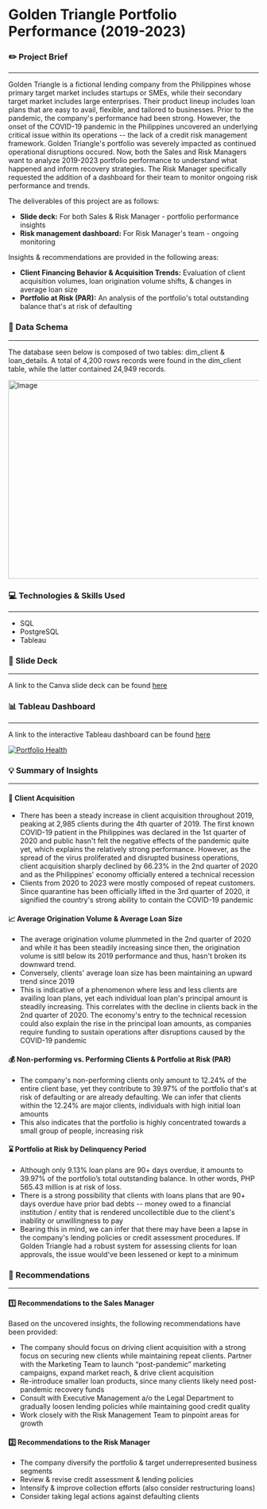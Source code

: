 # Golden Triangle Portfolio Performance (2019-2023)

### ✏️ Project Brief
---
Golden Triangle is a fictional lending company from the Philippines whose primary target market includes startups or SMEs, while their secondary target market includes large enterprises. Their product lineup includes loan plans that are easy to avail, flexible, and tailored to businesses. Prior to the pandemic, the company's performance had been strong. However, the onset of the COVID-19 pandemic in the Philippines uncovered an underlying critical issue within its operations -- the lack of a credit risk management framework. Golden Triangle's portfolio was severely impacted as continued operational disruptions occured. Now, both the Sales and Risk Managers want to analyze 2019-2023 portfolio performance to understand what happened and inform recovery strategies. The Risk Manager specifically requested the addition of a dashboard for their team to monitor ongoing risk performance and trends.

The deliverables of this project are as follows:
- **Slide deck:** For both Sales & Risk Manager - portfolio performance insights
- **Risk management dashboard:** For Risk Manager's team - ongoing monitoring

Insights & recommendations are provided in the following areas:
- **Client Financing Behavior & Acquisition Trends:** Evaluation of client acquisition volumes, loan origination volume shifts, & changes in average loan size
- **Portfolio at Risk (PAR):** An analysis of the portfolio's total outstanding balance that's at risk of defaulting

### 📂 Data Schema
---
The database seen below is composed of two tables: dim_client & loan_details. A total of 4,200 rows records were found in the dim_client table, while the latter contained 24,949 records.

<img width="600" height="400" alt="Image" src="https://github.com/user-attachments/assets/a238e8d5-4f1a-480d-83da-117cb94225ba" />

### 💻 Technologies & Skills Used
---
- SQL
- PostgreSQL
- Tableau

### 📣 Slide Deck
---
A link to the Canva slide deck can be found [here](https://www.canva.com/design/DAGzInPnv7Y/IVHace-sYd9Iw1ZkjbaVlQ/edit?utm_content=DAGzInPnv7Y&utm_campaign=designshare&utm_medium=link2&utm_source=sharebutton)

### 📊 Tableau Dashboard
---
A link to the interactive Tableau dashboard can be found [here](https://public.tableau.com/shared/C3HGMPZ4F?:display_count=n&:origin=viz_share_link)

<div class='tableauPlaceholder' id='viz1759338369314' style='position: relative'><noscript><a href='#'><img alt='Portfolio Health ' src='https:&#47;&#47;public.tableau.com&#47;static&#47;images&#47;Po&#47;PortfolioRiskManagementDashboard&#47;PortfolioHealth&#47;1_rss.png' style='border: none' /></a></noscript><object class='tableauViz'  style='display:none;'><param name='host_url' value='https%3A%2F%2Fpublic.tableau.com%2F' /> <param name='embed_code_version' value='3' /> <param name='site_root' value='' /><param name='name' value='PortfolioRiskManagementDashboard&#47;PortfolioHealth' /><param name='tabs' value='no' /><param name='toolbar' value='yes' /><param name='static_image' value='https:&#47;&#47;public.tableau.com&#47;static&#47;images&#47;Po&#47;PortfolioRiskManagementDashboard&#47;PortfolioHealth&#47;1.png' /> <param name='animate_transition' value='yes' /><param name='display_static_image' value='yes' /><param name='display_spinner' value='yes' /><param name='display_overlay' value='yes' /><param name='display_count' value='yes' /><param name='language' value='en-US' /></object></div>

### 💡 Summary of Insights
---

#### 👥 Client Acquisition
- There has been a steady increase in client acquisition throughout 2019, peaking at 2,985 clients during the 4th quarter of 2019. The first known COVID-19 patient in the Philippines was declared in the 1st quarter of 2020 and public hasn't felt the negative effects of the pandemic quite yet, which explains the relatively strong performance. However, as the spread of the virus proliferated and disrupted business operations, client acquisition sharply declined by 66.23% in the 2nd quarter of 2020 and as the Philippines' economy officially entered a technical recession
- Clients from 2020 to 2023 were mostly composed of repeat customers. Since quarantine has been officially lifted in the 3rd quarter of 2020, it signified the country's strong ability to contain the COVID-19 pandemic

#### 📈 Average Origination Volume & Average Loan Size
- The average origination volume plummeted in the 2nd quarter of 2020 and while it has been steadily increasing since then, the origination volume is sitll below its 2019 performance and thus, hasn't broken its downward trend.
- Conversely, clients' average loan size has been maintaining an upward trend since 2019
- This is indicative of a phenomenon where less and less clients are availing loan plans, yet each individual loan plan's principal amount is steadily increasing. This correlates with the decline in clients back in the 2nd quarter of 2020. The economy's entry to the technical recession could also explain the rise in the principal loan amounts, as companies require funding to sustain operations after disruptions caused by the COVID-19 pandemic

#### 💰 Non-performing vs. Performing Clients & Portfolio at Risk (PAR)
- The company's non-performing clients only amount to 12.24% of the entire client base, yet they contribute to 39.97% of the portfolio that's at risk of defaulting or are already defaulting. We can infer that clients within the 12.24% are major clients, individuals with high initial loan amounts
- This also indicates that the portfolio is highly concentrated towards a small group of people, increasing risk

#### ⌛ Portfolio at Risk by Delinquency Period
- Although only 9.13% loan plans are 90+ days overdue, it amounts to 39.97% of the portfolio’s total outstanding balance. In other words, PHP 565.43 million is at risk of loss. 
- There is a strong possibility that clients with loans plans that are 90+ days overdue have prior bad debts -- money owed to a financial institution / entity that is rendered uncollectible due to the client's inability or unwillingness to pay
- Bearing this in mind, we can infer that there may have been a lapse in the company's lending policies or credit assessment procedures. If Golden Triangle had a robust system for assessing clients for loan approvals, the issue would've been lessened or kept to a minimum

### 🎯 Recommendations
---

#### 1️⃣ Recommendations to the Sales Manager
Based on the uncovered insights, the following recommendations have been provided:
- The company should focus on driving client acquisition with a strong focus on securing new clients while maintaining repeat clients. Partner with the Marketing Team to launch “post-pandemic” marketing campaigns, expand market reach, & drive client acquisition
- Re-introduce smaller loan products, since many clients likely need post-pandemic recovery funds
- Consult with Executive Management a/o the Legal Department to gradually loosen lending policies while maintaining good credit quality
- Work closely with the Risk Management Team to pinpoint areas for growth

#### 2️⃣ Recommendations to the Risk Manager
- The company diversify the portfolio & target underrepresented business segments
- Review & revise credit assessment & lending policies
- Intensify & improve collection efforts (also consider restructuring loans)
- Consider taking legal actions against defaulting clients
